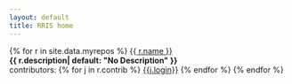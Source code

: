 ```yaml
---
layout: default
title: RRIS home
---
```

{% for r in site.data.myrepos %}
[{{ r.name }}]({{r.html_url|absolute_url}})
<br/>**{{ r.description| default: "No Description" }}**
  <br/> contributors: {% for j in r.contrib %} [{{j.login}}]({{j.html_url|absolute_url}}) {% endfor %}
{% endfor %}
